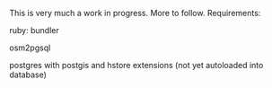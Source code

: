 This is very much a work in progress. More to follow.
Requirements:

ruby:
 bundler
 
osm2pgsql

postgres with postgis and hstore extensions (not yet autoloaded into database)